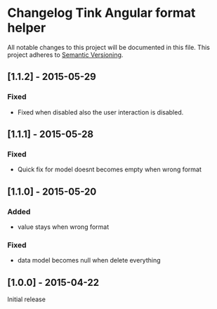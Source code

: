 # Changelog Tink Angular format helper

All notable changes to this project will be documented in this file.
This project adheres to [Semantic Versioning](http://semver.org/).

<!--
## [Unreleased] - [unreleased]

### Added
### Changed
### Deprecated
### Removed
### Fixed
### Security
-->
## [1.1.2] - 2015-05-29

### Fixed
- Fixed when disabled also the user interaction is disabled.

## [1.1.1] - 2015-05-28

### Fixed
- Quick fix for model doesnt becomes empty when wrong format

## [1.1.0] - 2015-05-20

### Added
- value stays when wrong format
### Fixed
- data model becomes null when delete everything


## [1.0.0] - 2015-04-22

Initial release
